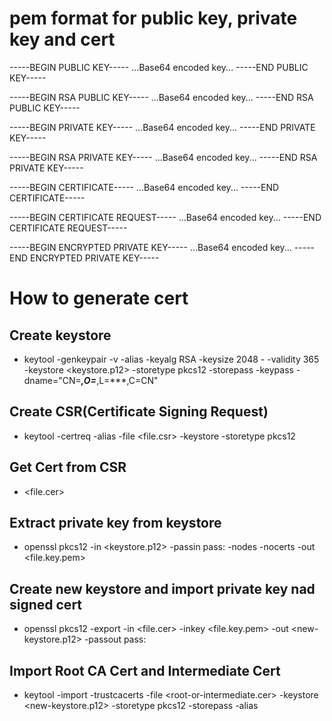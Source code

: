 # pem format for public key, private key and cert
-----BEGIN PUBLIC KEY-----
...Base64 encoded key...
-----END PUBLIC KEY-----

-----BEGIN RSA PUBLIC KEY-----
...Base64 encoded key...
-----END RSA PUBLIC KEY-----

-----BEGIN PRIVATE KEY-----
...Base64 encoded key...
-----END PRIVATE KEY-----

-----BEGIN RSA PRIVATE KEY-----
...Base64 encoded key...
-----END RSA PRIVATE KEY-----

-----BEGIN CERTIFICATE-----
...Base64 encoded key...
-----END CERTIFICATE-----

-----BEGIN CERTIFICATE REQUEST-----
...Base64 encoded key...
-----END CERTIFICATE REQUEST-----

-----BEGIN ENCRYPTED PRIVATE KEY-----
...Base64 encoded key...
-----END ENCRYPTED PRIVATE KEY-----

# How to generate cert
## Create keystore
- keytool -genkeypair -v -alias <aias> -keyalg RSA -keysize 2048 - -validity 365 -keystore <keystore.p12> -storetype pkcs12 -storepass <pass> -keypass <pass> -dname="CN=***,O=***,L=***,C=CN"
## Create CSR(Certificate Signing Request)
- keytool -certreq -alias <alias> -file <file.csr> -keystore <keystore> -storetype pkcs12
## Get Cert from CSR
- <file.cer>
## Extract private key from keystore
- openssl pkcs12 -in <keystore.p12> -passin pass:<pass> -nodes -nocerts -out <file.key.pem>
## Create new keystore and import private key nad signed cert
- openssl pkcs12 -export -in <file.cer> -inkey <file.key.pem> -out <new-keystore.p12> -passout pass:<pass>
## Import Root CA Cert and Intermediate Cert
- keytool -import -trustcacerts -file <root-or-intermediate.cer> -keystore <new-keystore.p12> -storetype pkcs12 -storepass <pass> -alias <alias>